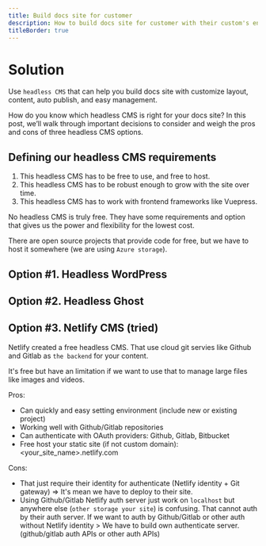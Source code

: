 ```yaml
---
title: Build docs site for customer
description: How to build docs site for customer with their custom's environment
titleBorder: true
---
```


# Solution

Use `headless CMS` that can help you build docs site with customize layout, content, auto publish, and easy management.

How do you know which headless CMS is right for your docs site? In this post, we’ll walk through important decisions to consider and weigh the pros and cons of three headless CMS options.

## Defining our headless CMS requirements

1. This headless CMS has to be free to use, and free to host.
2. This headless CMS has to be robust enough to grow with the site over time.
3. This headless CMS has to work with frontend frameworks like Vuepress.

No headless CMS is truly free. They have some requirements and option that gives us the power and flexibility for the lowest cost.

There are open source projects that provide code for free, but we have to host it somewhere (we are using `Azure storage`).

## Option #1. Headless WordPress
## Option #2. Headless Ghost
## Option #3. Netlify CMS (tried)

Netlify created a free headless CMS. That use cloud git servies like Github and Gitlab as `the backend` for your content.

It's free but have an limitation if we want to use that to manage large files like images and videos.

Pros:

- Can quickly and easy setting environment (include new or existing project)
- Working well with Github/Gitlab repositories
- Can authenticate with OAuth providers: Github, Gitlab, Bitbucket
- Free host your static site (if not custom domain): <your_site_name>.netlify.com

Cons:

- That just require their identity for authenticate (Netlify identity + Git gateway) => It's mean we have to deploy to their site.
- Using Github/Gitlab
    Netlify auth server just work on `localhost` but anywhere else (`other storage your site`) is confusing. That cannot auth by their auth server. If we want to auth by Github/Gitlab or other auth without Netlify identity > We have to build own authenticate server. (github/gitlab auth APIs or other auth APIs)
